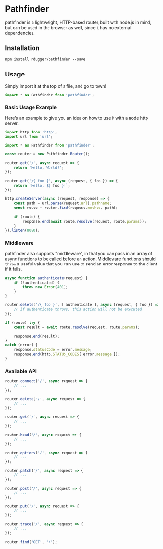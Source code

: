 # Pathfinder

pathfinder is a lightweight, HTTP-based router, built with node.js in mind, 
but can be used in the browser as well, since it has no external dependencies.

## Installation

```
npm install ndugger/pathfinder --save
```

## Usage

Simply import it at the top of a file, and go to town!

```typescript
import * as Pathfinder from 'pathfinder';
```

### Basic Usage Example

Here's an example to give you an idea on how to use it with a node http server.

```typescript
import http from 'http';
import url from 'url';

import * as Pathfinder from 'pathfinder';

const router = new Pathfinder.Router();

router.get('/', async request => {
    return 'Hello, World!';
});

router.get('/{ foo }', async (request, { foo }) => {
    return `Hello, ${ foo }!`;
});

http.createServer(async (request, response) => {
    const path = url.parse(request.url).pathname;
    const route = router.find(request.method, path);
    
    if (route) {
        response.end(await route.resolve(request, route.params));
    }
}).listen(8080);
```

### Middleware
pathfinder also supports "middleware", in that you can pass in an array of async functions 
to be called before an action. Middleware functions should `throw` a useful value that you 
can use to send an error response to the client if it fails.

```typescript
async function authenticate(request) {
    if (!authenticated) {
        throw new Error(401);
    }
}

router.delete('/{ foo }', [ authenticate ], async (request, { foo }) => {
    // if authenticate throws, this action will not be executed
});
```

```typescript
if (route) try {
    const result = await route.resolve(request, route.params);

    response.end(result);
}
catch (error) {
    response.statusCode = error.message;
    response.end(http.STATUS_CODES[ error.message ]);
}
```

### Available API

```typescript
router.connect('/', async request => {
    // ...
});
```

```typescript
router.delete('/', async request => {
    // ...
});
```

```typescript
router.get('/', async request => {
    // ...
});
```

```typescript
router.head('/', async request => {
    // ...
});
```

```typescript
router.options('/', async request => {
    // ...
});
```

```typescript
router.patch('/', async request => {
    // ...
});
```

```typescript
router.post('/', async request => {
    // ...
});
```

```typescript
router.put('/', async request => {
    // ...
});
```

```typescript
router.trace('/', async request => {
    // ...
});
```

```typescript
router.find('GET', '/');
```
